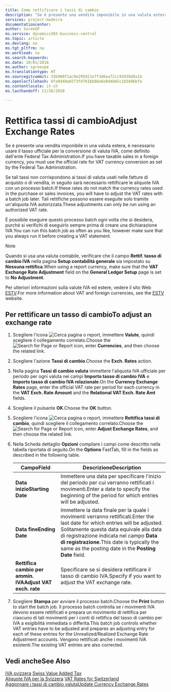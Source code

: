 ```yaml
---
title: Come rettificare i tassi di cambio
description: "Se è presente una vendita imponibile in una valuta estera, è necessario usare il tasso ufficiale per la conversione di valuta IVA, come definito dall'ente Federal Tax Administration."
services: project-madeira
documentationcenter: 
author: SorenGP
ms.service: dynamics365-business-central
ms.topic: article
ms.devlang: na
ms.tgt_pltfrm: na
ms.workload: na
ms.search.keywords: 
ms.date: 10/01/2018
ms.author: sgroespe
ms.translationtype: HT
ms.sourcegitcommit: 33b900f1ac9e295921e7f3d6ea72cc93939d8a1b
ms.openlocfilehash: 6fa9440a0273fd781bb88a6e8d4b65c18349bbfe
ms.contentlocale: it-ch
ms.lasthandoff: 11/26/2018

---
```

# <a name="adjust-exchange-rates"></a><span data-ttu-id="58db0-103">Rettifica tassi di cambio</span><span class="sxs-lookup"><span data-stu-id="58db0-103">Adjust Exchange Rates</span></span>
<span data-ttu-id="58db0-104">Se è presente una vendita imponibile in una valuta estera, è necessario usare il tasso ufficiale per la conversione di valuta IVA, come definito dall'ente Federal Tax Administration.</span><span class="sxs-lookup"><span data-stu-id="58db0-104">If you have taxable sales in a foreign currency, you must use the official rate for VAT currency conversion as set by the Federal Tax Administration.</span></span>  

<span data-ttu-id="58db0-105">Se tali tassi non corrispondono ai tassi di valuta usati nelle fatture di acquisto o di vendita, in seguito sarà necessario rettificare le aliquote IVA con un processo batch.</span><span class="sxs-lookup"><span data-stu-id="58db0-105">If these rates do not match the currency rates used in the purchase or sales invoices, you will have to adjust the VAT rates with a batch job later.</span></span> <span data-ttu-id="58db0-106">Tali rettifiche possono essere eseguite solo tramite un'aliquota IVA autorizzata.</span><span class="sxs-lookup"><span data-stu-id="58db0-106">These adjustments can only be run using an authorized VAT rate.</span></span>  

<span data-ttu-id="58db0-107">È possibile eseguire questo processo batch ogni volta che si desidera, purché si verifichi di eseguirlo sempre prima di creare una dichiarazione IVA.</span><span class="sxs-lookup"><span data-stu-id="58db0-107">You can run this batch job as often as you like, however make sure that you always run it before creating a VAT statement.</span></span>  

> [!NOTE]  
>  <span data-ttu-id="58db0-108">Quando si usa una valuta contabile, verificare che il campo **Rettif. tasso di cambio IVA** nella pagina **Setup contabilità generale** sia impostato su **Nessuna rettifica**.</span><span class="sxs-lookup"><span data-stu-id="58db0-108">When using a report currency, make sure that the **VAT Exchange Rate Adjustment** field on the **General Ledger Setup** page is set to **No Adjustment**.</span></span>  

<span data-ttu-id="58db0-109">Per ulteriori informazioni sulla valute IVA ed estere, vedere il sito Web [ESTV](https://go.microsoft.com/fwlink/?LinkId=285999).</span><span class="sxs-lookup"><span data-stu-id="58db0-109">For more information about VAT and foreign currencies, see the [ESTV](https://go.microsoft.com/fwlink/?LinkId=285999) website.</span></span>  

## <a name="to-adjust-an-exchange-rate"></a><span data-ttu-id="58db0-110">Per rettificare un tasso di cambio</span><span class="sxs-lookup"><span data-stu-id="58db0-110">To adjust an exchange rate</span></span>  

1.  <span data-ttu-id="58db0-111">Scegliere l'icona ![Cerca pagina o report](../../media/ui-search/search_small.png "icona Cerca pagina o report"), immettere **Valute**, quindi scegliere il collegamento correlato.</span><span class="sxs-lookup"><span data-stu-id="58db0-111">Choose the ![Search for Page or Report](../../media/ui-search/search_small.png "Search for Page or Report icon") icon, enter **Currencies**, and then choose the related link.</span></span>  
2.  <span data-ttu-id="58db0-112">Scegliere l'azione **Tassi di cambio**.</span><span class="sxs-lookup"><span data-stu-id="58db0-112">Choose the **Exch. Rates** action.</span></span>  
3.  <span data-ttu-id="58db0-113">Nella pagina **Tassi di cambio valuta** immettere l'aliquota IVA ufficiale per periodo per ogni valuta nei campi **Importo tasso di cambio IVA** e **Importo tasso di cambio IVA relazionale**.</span><span class="sxs-lookup"><span data-stu-id="58db0-113">On the **Currency Exchange Rates** page, enter the official VAT rate per period for each currency in the **VAT Exch. Rate Amount** and the **Relational VAT Exch. Rate Amt** fields.</span></span>  
4.  <span data-ttu-id="58db0-114">Scegliere il pulsante **OK**.</span><span class="sxs-lookup"><span data-stu-id="58db0-114">Choose the **OK** button.</span></span>  
5.  <span data-ttu-id="58db0-115">Scegliere l'icona ![Cerca pagina o report](../../media/ui-search/search_small.png "icona Cerca pagina o report"), immettere **Rettifica tassi di cambio**, quindi scegliere il collegamento correlato.</span><span class="sxs-lookup"><span data-stu-id="58db0-115">Choose the ![Search for Page or Report](../../media/ui-search/search_small.png "Search for Page or Report icon") icon, enter **Adjust Exchange Rates**, and then choose the related link.</span></span>  
6.  <span data-ttu-id="58db0-116">Nella Scheda dettaglio **Opzioni** compilare i campi come descritto nella tabella riportata di seguito.</span><span class="sxs-lookup"><span data-stu-id="58db0-116">On the **Options** FastTab, fill in the fields as described in the following table.</span></span>   

    |<span data-ttu-id="58db0-117">Campo</span><span class="sxs-lookup"><span data-stu-id="58db0-117">Field</span></span>|<span data-ttu-id="58db0-118">Descrizione</span><span class="sxs-lookup"><span data-stu-id="58db0-118">Description</span></span>|  
    |---------------------------------|---------------------------------------|  
    |<span data-ttu-id="58db0-119">**Data inizio**</span><span class="sxs-lookup"><span data-stu-id="58db0-119">**Starting Date**</span></span>|<span data-ttu-id="58db0-120">Immettere una data per specificare l'inizio del periodo per cui verranno rettificati i movimenti.</span><span class="sxs-lookup"><span data-stu-id="58db0-120">Enter a date to specify the beginning of the period for which entries will be adjusted.</span></span>|  
    |<span data-ttu-id="58db0-121">**Data fine**</span><span class="sxs-lookup"><span data-stu-id="58db0-121">**Ending Date**</span></span>|<span data-ttu-id="58db0-122">Immettere la data finale per la quale i movimenti verranno rettificati.</span><span class="sxs-lookup"><span data-stu-id="58db0-122">Enter the last date for which entries will be adjusted.</span></span> <span data-ttu-id="58db0-123">Solitamente questa data equivale alla data di registrazione indicata nel campo **Data di registrazione**.</span><span class="sxs-lookup"><span data-stu-id="58db0-123">This date is typically the same as the posting date in the **Posting Date** field.</span></span>|  
    |<span data-ttu-id="58db0-124">**Rettifica cambio per ammin. IVA**</span><span class="sxs-lookup"><span data-stu-id="58db0-124">**Adjust VAT exch. rate**</span></span>|<span data-ttu-id="58db0-125">Specificare se si desidera rettificare il tasso di cambio IVA.</span><span class="sxs-lookup"><span data-stu-id="58db0-125">Specify if you want to adjust the VAT exchange rate.</span></span>|  

7.  <span data-ttu-id="58db0-126">Scegliere **Stampa** per avviare il processo batch.</span><span class="sxs-lookup"><span data-stu-id="58db0-126">Choose the **Print** button to start the batch job.</span></span> <span data-ttu-id="58db0-127">Il processo batch controlla se i movimenti IVA devono essere rettificati e prepara un movimento di rettifica per ciascuno di tali movimenti per i conti di rettifica del tasso di cambio per IVA a esigibilità immediata o differita.</span><span class="sxs-lookup"><span data-stu-id="58db0-127">This batch job controls whether VAT entries have to be adjusted and prepares an adjusting entry for each of these entries for the Unrealized/Realized Exchange Rate Adjustment accounts.</span></span> <span data-ttu-id="58db0-128">Vengono rettificati anche i movimenti IVA esistenti.</span><span class="sxs-lookup"><span data-stu-id="58db0-128">The existing VAT entries are also corrected.</span></span>  

## <a name="see-also"></a><span data-ttu-id="58db0-129">Vedi anche</span><span class="sxs-lookup"><span data-stu-id="58db0-129">See Also</span></span>  
 <span data-ttu-id="58db0-130">[IVA svizzera](swiss-value-added-tax.md) </span><span class="sxs-lookup"><span data-stu-id="58db0-130">[Swiss Value Added Tax](swiss-value-added-tax.md) </span></span>  
 <span data-ttu-id="58db0-131">[Aliquote IVA per la Svizzera](vat-rates-for-switzerland.md) </span><span class="sxs-lookup"><span data-stu-id="58db0-131">[VAT Rates for Switzerland](vat-rates-for-switzerland.md) </span></span>  
[<span data-ttu-id="58db0-132">Aggiornare i tassi di cambio valuta</span><span class="sxs-lookup"><span data-stu-id="58db0-132">Update Currency Exchange Rates</span></span>](../../finance-how-update-currencies.md)

